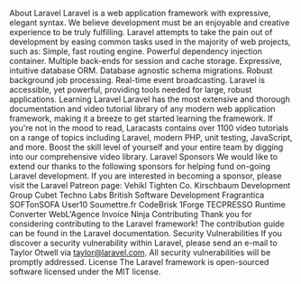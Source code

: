 About Laravel
Laravel is a web application framework with expressive, elegant syntax. We believe development must be an enjoyable and creative experience to be truly fulfilling. Laravel attempts to take the pain out of development by easing common tasks used in the majority of web projects, such as:
Simple, fast routing engine.
Powerful dependency injection container.
Multiple back-ends for session and cache storage.
Expressive, intuitive database ORM.
Database agnostic schema migrations.
Robust background job processing.
Real-time event broadcasting.
Laravel is accessible, yet powerful, providing tools needed for large, robust applications.
Learning Laravel
Laravel has the most extensive and thorough documentation and video tutorial library of any modern web application framework, making it a breeze to get started learning the framework.
If you're not in the mood to read, Laracasts contains over 1100 video tutorials on a range of topics including Laravel, modern PHP, unit testing, JavaScript, and more. Boost the skill level of yourself and your entire team by digging into our comprehensive video library.
Laravel Sponsors
We would like to extend our thanks to the following sponsors for helping fund on-going Laravel development. If you are interested in becoming a sponsor, please visit the Laravel Patreon page:
Vehikl
Tighten Co.
Kirschbaum Development Group
Cubet Techno Labs
British Software Development
Fragrantica
SOFTonSOFA
User10
Soumettre.fr
CodeBrisk
1Forge
TECPRESSO
Runtime Converter
WebL'Agence
Invoice Ninja
Contributing
Thank you for considering contributing to the Laravel framework! The contribution guide can be found in the Laravel documentation.
Security Vulnerabilities
If you discover a security vulnerability within Laravel, please send an e-mail to Taylor Otwell via taylor@laravel.com. All security vulnerabilities will be promptly addressed.
License
The Laravel framework is open-sourced software licensed under the MIT license.